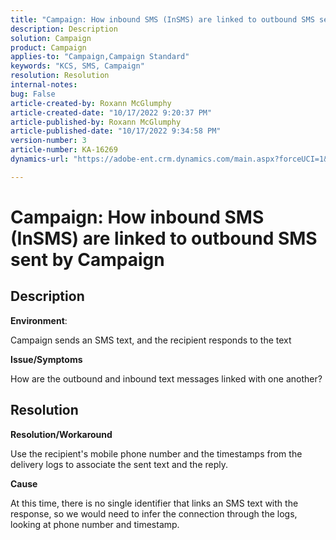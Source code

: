 ```yaml
---
title: "Campaign: How inbound SMS (InSMS) are linked to outbound SMS sent by Campaign"
description: Description
solution: Campaign
product: Campaign
applies-to: "Campaign,Campaign Standard"
keywords: "KCS, SMS, Campaign"
resolution: Resolution
internal-notes: 
bug: False
article-created-by: Roxann McGlumphy
article-created-date: "10/17/2022 9:20:37 PM"
article-published-by: Roxann McGlumphy
article-published-date: "10/17/2022 9:34:58 PM"
version-number: 3
article-number: KA-16269
dynamics-url: "https://adobe-ent.crm.dynamics.com/main.aspx?forceUCI=1&pagetype=entityrecord&etn=knowledgearticle&id=18fa3e88-614e-ed11-bba2-00224808679b"

---
```

# Campaign: How inbound SMS (InSMS) are linked to outbound SMS sent by Campaign

## Description


<b>Environment</b>:

Campaign sends an SMS text, and the recipient responds to the text

<b>Issue/Symptoms</b>

How are the outbound and inbound text messages linked with one another?


## Resolution


<b>Resolution/Workaround</b>

Use the recipient's mobile phone number and the timestamps from the delivery logs to associate the sent text and the reply.

<b>Cause</b>

At this time, there is no single identifier that links an SMS text with the response, so we would need to infer the connection through the logs, looking at phone number and timestamp.


